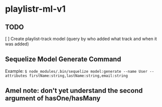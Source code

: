 # playlistr-ml-v1

## TODO
[ ] Create playlist-track model (query by who added what track and when it was added)

## Sequelize Model Generate Command
Example:
`$ node_modules/.bin/sequelize model:generate --name User --attributes firstName:string,lastName:string,email:string`

## Amel note: don't yet understand the second argument of hasOne/hasMany